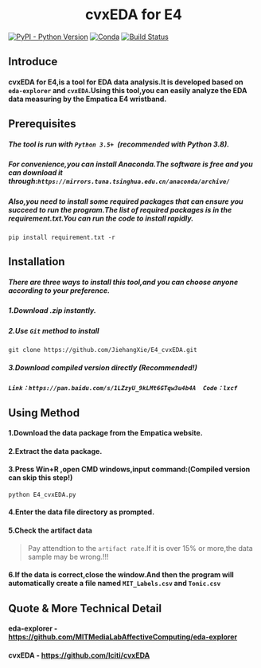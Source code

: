 <div align="center">

<h1 align="center">
	cvxEDA for E4
</h1>

</div>
</div>

[![PyPI - Python Version](https://img.shields.io/pypi/pyversions/pytorch-lightning)]()
[![Conda](https://img.shields.io/conda/v/conda-forge/pytorch-lightning?label=conda&color=success)]()
[![Build Status](https://travis-ci.org/soimort/you-get.svg)]()

## Introduce
#### cvxEDA for E4,is a tool for EDA data analysis.It is developed based on `eda-explorer` and `cvxEDA`.Using this tool,you can easily analyze the EDA data measuring by the Empatica E4 wristband.
## Prerequisites
##### The tool is run with `Python 3.5+ `(recommended with Python 3.8).
##### For convenience,you can install Anaconda.The software is free and you can download it through:`https://mirrors.tuna.tsinghua.edu.cn/anaconda/archive/`
##### Also,you need to install some required packages that can ensure you succeed to run the program.The list of required packages is in the requirement.txt.You can run the code to install rapidly.
    pip install requirement.txt -r
## Installation
##### There are three ways to install this tool,and you can choose anyone according to your preference.
##### 1.Download .zip instantly.
##### 2.Use `Git` method to install
    git clone https://github.com/JiehangXie/E4_cvxEDA.git
##### 3.Download compiled version directly (Recommended!)
##### `Link：https://pan.baidu.com/s/1LZzyU_9kLMt6GTqw3u4b4A  Code：lxcf`
## Using Method
#### 1.Download the data package from the Empatica website.
#### 2.Extract the data package.
#### 3.Press Win+R ,open CMD windows,input command:(Compiled version can skip this step!)
    python E4_cvxEDA.py
#### 4.Enter the data file directory as prompted.
#### 5.Check the artifact data
> Pay attendtion to the `artifact rate`.If it is over 15% or more,the data sample may be wrong.!!!
#### 6.If the data is correct,close the window.And then the program will **automatically** create a file named	`MIT_Labels.csv` and `Tonic.csv`
## Quote & More Technical Detail
#### eda-explorer - https://github.com/MITMediaLabAffectiveComputing/eda-explorer
#### cvxEDA - https://github.com/lciti/cvxEDA
